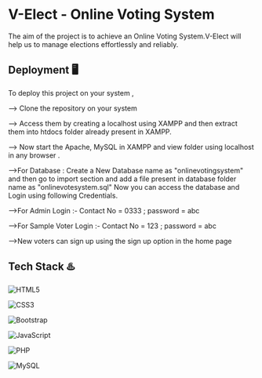 # V-Elect - Online Voting System

The aim of the project is to achieve an Online Voting System.V-Elect will help us to manage elections effortlessly and reliably.



## Deployment 🖥️

To deploy this project on your system , 

--> Clone the repository on your system  

--> Access them by creating a localhost using XAMPP and then extract them into htdocs folder already present in XAMPP.

--> Now start the Apache, MySQL in XAMPP and view folder using localhost in any browser .

-->For Database : Create a New Database name as "onlinevotingsystem" and then go to import section and add a file present in database folder name as "onlinevotesystem.sql"
Now you can access the database and Login using following Credentials.

-->For Admin Login :- Contact No = 0333 ; password = abc

-->For Sample Voter Login :- Contact No = 123 ; password = abc

-->New voters can sign up using the sign up option in the home page

## Tech Stack ♨️
![HTML5](https://img.shields.io/badge/html5-%23E34F26.svg?style=for-the-badge&logo=html5&logoColor=white)

![CSS3](https://img.shields.io/badge/css3-%231572B6.svg?style=for-the-badge&logo=css3&logoColor=white)

![Bootstrap](https://img.shields.io/badge/bootstrap-%238511FA.svg?style=for-the-badge&logo=bootstrap&logoColor=white)

![JavaScript](https://img.shields.io/badge/javascript-%23323330.svg?style=for-the-badge&logo=javascript&logoColor=%23F7DF1E)

![PHP](https://img.shields.io/badge/php-%23777BB4.svg?style=for-the-badge&logo=php&logoColor=white)

![MySQL](https://img.shields.io/badge/mysql-%2300f.svg?style=for-the-badge&logo=mysql&logoColor=white)
